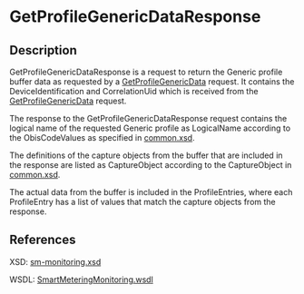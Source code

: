 <!--
SPDX-FileCopyrightText: Contributors to the Documentation project

SPDX-License-Identifier: Apache-2.0
-->

# GetProfileGenericDataResponse

## Description

GetProfileGenericDataResponse is a request to return the Generic profile buffer data as requested by a [GetProfileGenericData](getprofilegenericdata.md) request. It contains the DeviceIdentification and CorrelationUid which is received from the [GetProfileGenericData](getprofilegenericdata.md) request.

The response to the GetProfileGenericDataResponse request contains the logical name of the requested Generic profile as LogicalName according to the ObisCodeValues as specified in [common.xsd](https://github.com/OSGP/open-smart-grid-platform/blob/development/osgp/shared/osgp-ws-smartmetering/src/main/resources/schemas/common.xsd).

The definitions of the capture objects from the buffer that are included in the response are listed as CaptureObject according to the CaptureObject in [common.xsd](https://github.com/OSGP/open-smart-grid-platform/blob/development/osgp/shared/osgp-ws-smartmetering/src/main/resources/schemas/common.xsd).

The actual data from the buffer is included in the ProfileEntries, where each ProfileEntry has a list of values that match the capture objects from the response.

## References

XSD: [sm-monitoring.xsd](https://github.com/OSGP/open-smart-grid-platform/blob/development/osgp/shared/osgp-ws-smartmetering/src/main/resources/schemas/sm-monitoring/sm-monitoring.xsd)

WSDL: [SmartMeteringMonitoring.wsdl](https://github.com/OSGP/open-smart-grid-platform/blob/development/osgp/shared/osgp-ws-smartmetering/src/main/resources/SmartMeteringMonitoring.wsdl)

